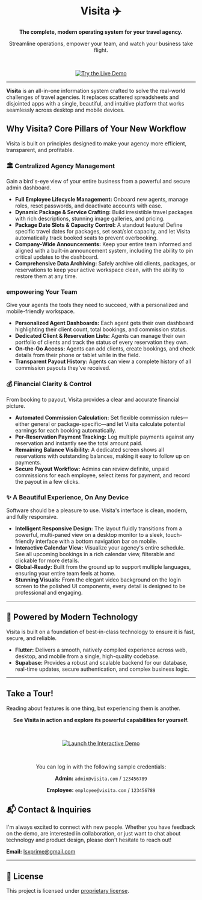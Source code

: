 <div align="center">
  <h1>Visita ✈️</h1>
  <p><strong>The complete, modern operating system for your travel agency.</strong></p>
  <p>Streamline operations, empower your team, and watch your business take flight.</p>

  <br>

  <p>
    <a href="https://lsxprime.github.io/visita-web">
      <img src="https://img.shields.io/badge/▶️-Try_the_Live_Demo-3D7DCD.svg?style=for-the-badge" alt="Try the Live Demo">
    </a>
  </p>
</div>

---

**Visita** is an all-in-one information system crafted to solve the real-world challenges of travel agencies. It replaces scattered spreadsheets and disjointed apps with a single, beautiful, and intuitive platform that works seamlessly across desktop and mobile devices.

## Why Visita? Core Pillars of Your New Workflow

Visita is built on principles designed to make your agency more efficient, transparent, and profitable.

### 🏛️ Centralized Agency Management
Gain a bird's-eye view of your entire business from a powerful and secure admin dashboard.

*   **Full Employee Lifecycle Management:** Onboard new agents, manage roles, reset passwords, and deactivate accounts with ease.
*   **Dynamic Package & Service Crafting:** Build irresistible travel packages with rich descriptions, stunning image galleries, and pricing.
*   **Package Date Slots & Capacity Control:** A standout feature! Define specific travel dates for packages, set seat/slot capacity, and let Visita automatically track booked seats to prevent overbooking.
*   **Company-Wide Announcements:** Keep your entire team informed and aligned with a built-in announcement system, including the ability to pin critical updates to the dashboard.
*   **Comprehensive Data Archiving:** Safely archive old clients, packages, or reservations to keep your active workspace clean, with the ability to restore them at any time.

###  empowering Your Team
Give your agents the tools they need to succeed, with a personalized and mobile-friendly workspace.

*   **Personalized Agent Dashboards:** Each agent gets their own dashboard highlighting their client count, total bookings, and commission status.
*   **Dedicated Client & Reservation Lists:** Agents can manage their own portfolio of clients and track the status of every reservation they own.
*   **On-the-Go Access:** Agents can add clients, create bookings, and check details from their phone or tablet while in the field.
*   **Transparent Payout History:** Agents can view a complete history of all commission payouts they've received.

### 💰 Financial Clarity & Control
From booking to payout, Visita provides a clear and accurate financial picture.

*   **Automated Commission Calculation:** Set flexible commission rules—either general or package-specific—and let Visita calculate potential earnings for each booking automatically.
*   **Per-Reservation Payment Tracking:** Log multiple payments against any reservation and instantly see the total amount paid.
*   **Remaining Balance Visibility:** A dedicated screen shows all reservations with outstanding balances, making it easy to follow up on payments.
*   **Secure Payout Workflow:** Admins can review definite, unpaid commissions for each employee, select items for payment, and record the payout in a few clicks.

### ✨ A Beautiful Experience, On Any Device
Software should be a pleasure to use. Visita's interface is clean, modern, and fully responsive.

*   **Intelligent Responsive Design:** The layout fluidly transitions from a powerful, multi-paned view on a desktop monitor to a sleek, touch-friendly interface with a bottom navigation bar on mobile.
*   **Interactive Calendar View:** Visualize your agency's entire schedule. See all upcoming bookings in a rich calendar view, filterable and clickable for more details.
*   **Global-Ready:** Built from the ground up to support multiple languages, ensuring your entire team feels at home.
*   **Stunning Visuals:** From the elegant video background on the login screen to the polished UI components, every detail is designed to be professional and engaging.

---

## 🚀 Powered by Modern Technology
Visita is built on a foundation of best-in-class technology to ensure it is fast, secure, and reliable.
*   **Flutter:** Delivers a smooth, natively compiled experience across web, desktop, and mobile from a single, high-quality codebase.
*   **Supabase:** Provides a robust and scalable backend for our database, real-time updates, secure authentication, and complex business logic.

---

## Take a Tour!

Reading about features is one thing, but experiencing them is another.

<div align="center">
  <p><strong>See Visita in action and explore its powerful capabilities for yourself.</strong></p>
  <br>
  <p>
    <a href="https://lsxprime.github.io/visita-web">
      <img src="https://img.shields.io/badge/🚀-Launch_the_Interactive_Demo-3D7DCD.svg?style=for-the-badge" alt="Launch the Interactive Demo">
    </a>
  </p>
  <br>
  <p>You can log in with the following sample credentials:</p>
  <p><strong>Admin:</strong> <code>admin@visita.com</code> / <code>123456789</code></p>
  <p><strong>Employee:</strong> <code>employee@visita.com</code> / <code>123456789</code></p>
</div>


## 📬 Contact & Inquiries

I'm always excited to connect with new people. Whether you have feedback on the demo, are interested in collaboration, or just want to chat about technology and product design, please don't hesitate to reach out!

**Email:** [lsxprime@gmail.com](mailto:lsxprime@gmail.com)

---

## 📜 License

This project is licensed under [proprietary license](LICENSE.md).